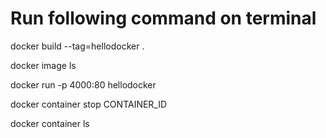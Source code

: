 
# Run following command on terminal

docker build --tag=hellodocker .

docker image ls

docker run -p 4000:80 hellodocker

docker container stop CONTAINER_ID

docker container ls